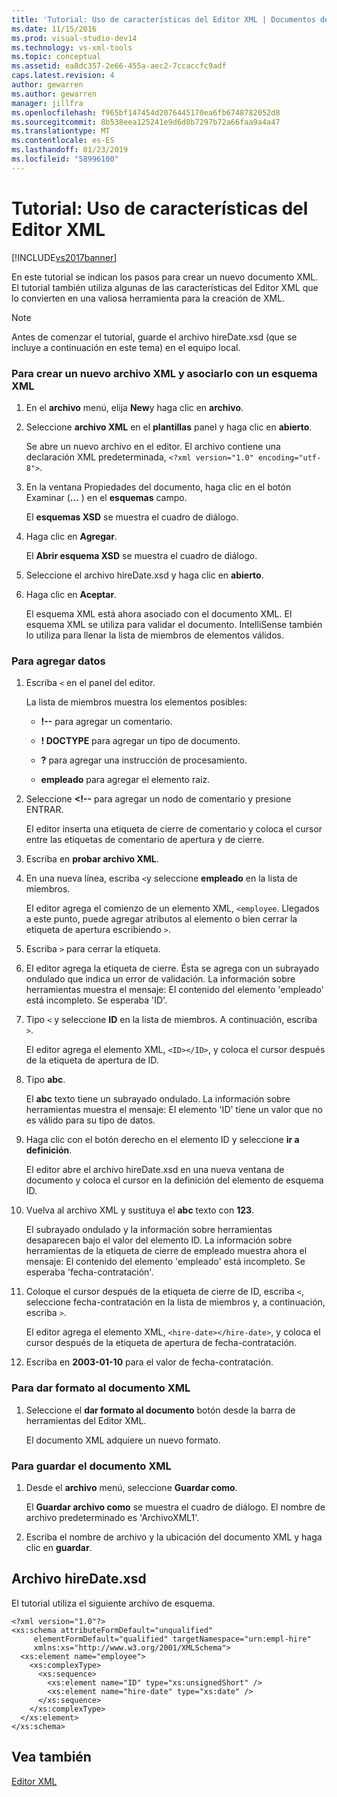 ```yaml
---
title: 'Tutorial: Uso de características del Editor XML | Documentos de Microsoft'
ms.date: 11/15/2016
ms.prod: visual-studio-dev14
ms.technology: vs-xml-tools
ms.topic: conceptual
ms.assetid: ea8dc357-2e66-455a-aec2-7ccaccfc9adf
caps.latest.revision: 4
author: gewarren
ms.author: gewarren
manager: jillfra
ms.openlocfilehash: f965bf147454d2076445170ea6fb6748782052d8
ms.sourcegitcommit: 8b538eea125241e9d6d8b7297b72a66faa9a4a47
ms.translationtype: MT
ms.contentlocale: es-ES
ms.lasthandoff: 01/23/2019
ms.locfileid: "58996100"
---
```

# <a name="walkthrough-using-xml-editor-features"></a>Tutorial: Uso de características del Editor XML
[!INCLUDE[vs2017banner](../includes/vs2017banner.md)]

En este tutorial se indican los pasos para crear un nuevo documento XML. El tutorial también utiliza algunas de las características del Editor XML que lo convierten en una valiosa herramienta para la creación de XML.  
  
> [!NOTE]
>  Antes de comenzar el tutorial, guarde el archivo hireDate.xsd (que se incluye a continuación en este tema) en el equipo local.  
  
### <a name="to-create-a-new-xml-file-and-associate-it-with-an-xml-schema"></a>Para crear un nuevo archivo XML y asociarlo con un esquema XML  
  
1.  En el **archivo** menú, elija **New**y haga clic en **archivo**.  
  
2.  Seleccione **archivo XML** en el **plantillas** panel y haga clic en **abierto**.  
  
     Se abre un nuevo archivo en el editor. El archivo contiene una declaración XML predeterminada, `<?xml version="1.0" encoding="utf-8">`.  
  
3.  En la ventana Propiedades del documento, haga clic en el botón Examinar (**...** ) en el **esquemas** campo.  
  
     El **esquemas XSD** se muestra el cuadro de diálogo.  
  
4.  Haga clic en **Agregar**.  
  
     El **Abrir esquema XSD** se muestra el cuadro de diálogo.  
  
5.  Seleccione el archivo hireDate.xsd y haga clic en **abierto**.  
  
6.  Haga clic en **Aceptar**.  
  
     El esquema XML está ahora asociado con el documento XML. El esquema XML se utiliza para validar el documento. IntelliSense también lo utiliza para llenar la lista de miembros de elementos válidos.  
  
### <a name="to-add-data"></a>Para agregar datos  
  
1.  Escriba `<` en el panel del editor.  
  
     La lista de miembros muestra los elementos posibles:  
  
    -   **!--** para agregar un comentario.  
  
    -   **! DOCTYPE** para agregar un tipo de documento.  
  
    -   **?** para agregar una instrucción de procesamiento.  
  
    -   **empleado** para agregar el elemento raíz.  
  
2.  Seleccione  **\<!--** para agregar un nodo de comentario y presione ENTRAR.  
  
     El editor inserta una etiqueta de cierre de comentario y coloca el cursor entre las etiquetas de comentario de apertura y de cierre.  
  
3.  Escriba en **probar archivo XML**.  
  
4.  En una nueva línea, escriba `<`y seleccione **empleado** en la lista de miembros.  
  
     El editor agrega el comienzo de un elemento XML, `<employee`. Llegados a este punto, puede agregar atributos al elemento o bien cerrar la etiqueta de apertura escribiendo `>`.  
  
5.  Escriba `>` para cerrar la etiqueta.  
  
6.  El editor agrega la etiqueta de cierre. Ésta se agrega con un subrayado ondulado que indica un error de validación. La información sobre herramientas muestra el mensaje: El contenido del elemento 'empleado' está incompleto. Se esperaba 'ID'.  
  
7.  Tipo `<` y seleccione **ID** en la lista de miembros. A continuación, escriba `>`.  
  
     El editor agrega el elemento XML, `<ID></ID>`, y coloca el cursor después de la etiqueta de apertura de ID.  
  
8.  Tipo **abc**.  
  
     El **abc** texto tiene un subrayado ondulado. La información sobre herramientas muestra el mensaje: El elemento 'ID' tiene un valor que no es válido para su tipo de datos.  
  
9. Haga clic con el botón derecho en el elemento ID y seleccione **ir a definición**.  
  
     El editor abre el archivo hireDate.xsd en una nueva ventana de documento y coloca el cursor en la definición del elemento de esquema ID.  
  
10. Vuelva al archivo XML y sustituya el **abc** texto con **123**.  
  
     El subrayado ondulado y la información sobre herramientas desaparecen bajo el valor del elemento ID. La información sobre herramientas de la etiqueta de cierre de empleado muestra ahora el mensaje: El contenido del elemento 'empleado' está incompleto. Se esperaba 'fecha-contratación'.  
  
11. Coloque el cursor después de la etiqueta de cierre de ID, escriba `<`, seleccione fecha-contratación en la lista de miembros y, a continuación, escriba `>`.  
  
     El editor agrega el elemento XML, `<hire-date></hire-date>`, y coloca el cursor después de la etiqueta de apertura de fecha-contratación.  
  
12. Escriba en **2003-01-10** para el valor de fecha-contratación.  
  
### <a name="to-format-the-xml-document"></a>Para dar formato al documento XML  
  
1.  Seleccione el **dar formato al documento** botón desde la barra de herramientas del Editor XML.  
  
     El documento XML adquiere un nuevo formato.  
  
### <a name="to-save-the-xml-document"></a>Para guardar el documento XML  
  
1.  Desde el **archivo** menú, seleccione **Guardar como**.  
  
     El **Guardar archivo como** se muestra el cuadro de diálogo. El nombre de archivo predeterminado es 'ArchivoXML1'.  
  
2.  Escriba el nombre de archivo y la ubicación del documento XML y haga clic en **guardar**.  
  
## <a name="hiredatexsd-file"></a>Archivo hireDate.xsd  
 El tutorial utiliza el siguiente archivo de esquema.  
  
```  
<?xml version="1.0"?>  
<xs:schema attributeFormDefault="unqualified"  
     elementFormDefault="qualified" targetNamespace="urn:empl-hire"  
     xmlns:xs="http://www.w3.org/2001/XMLSchema">  
  <xs:element name="employee">  
    <xs:complexType>  
      <xs:sequence>  
        <xs:element name="ID" type="xs:unsignedShort" />  
        <xs:element name="hire-date" type="xs:date" />  
      </xs:sequence>  
    </xs:complexType>  
  </xs:element>  
</xs:schema>  
```  
  
## <a name="see-also"></a>Vea también  
 [Editor XML](../xml-tools/xml-editor.md)
